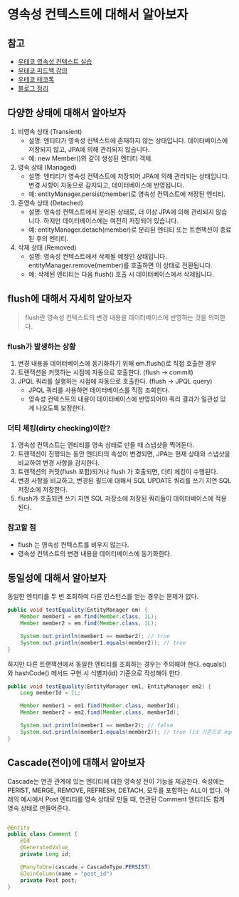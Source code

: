 # 영속성 컨텍스트에 대해서 알아보자

## 참고

- [우테코 영속성 컨텍스트 실습](https://techcourse.woowahan.com/s/mgadTu2Z/ls/0QL9ismD)
- [우테코 피드백 강의](https://techcourse.woowahan.com/s/mgadTu2Z/ls/0QL9ismD)
- [우테코 테코톡](https://www.youtube.com/watch?v=kJexMyaeHDs&t=1s)
- [블로그 정리](https://kkkdh.tistory.com/entry/JPA-영속성-컨텍스트에-대한-정리)

## 다양한 상태에 대해서 알아보자

1. 비영속 상태 (Transient)
    - 설명: 엔티티가 영속성 컨텍스트에 존재하지 않는 상태입니다. 데이터베이스에 저장되지 않고, JPA에 의해 관리되지 않습니다.
    - 예: new Member()와 같이 생성된 엔티티 객체.
2. 영속 상태 (Managed)
    - 설명: 엔티티가 영속성 컨텍스트에 저장되어 JPA에 의해 관리되는 상태입니다. 변경 사항이 자동으로 감지되고, 데이터베이스에 반영됩니다.
    - 예: entityManager.persist(member)로 영속성 컨텍스트에 저장된 엔티티.
3. 준영속 상태 (Detached)
    - 설명: 영속성 컨텍스트에서 분리된 상태로, 더 이상 JPA에 의해 관리되지 않습니다. 하지만 데이터베이스에는 여전히 저장되어 있습니다.
    - 예: entityManager.detach(member)로 분리된 엔티티 또는 트랜잭션이 종료된 후의 엔티티.
4. 삭제 상태 (Removed)
    - 설명: 영속성 컨텍스트에서 삭제될 예정인 상태입니다. entityManager.remove(member)를 호출하면 이 상태로 전환됩니다.
    - 예: 삭제된 엔티티는 다음 flush() 호출 시 데이터베이스에서 삭제됩니다.

## flush에 대해서 자세히 알아보자

> flush란 영속성 컨텍스트의 변경 내용을 데이터베이스에 반영하는 것을 의미한다.

### flush가 발생하는 상황

1. 변경 내용을 데이터베이스에 동기화하기 위해 em.flush()로 직접 호출한 경우
2. 트랜잭션을 커밋하는 시점에 자동으로 호출한다. (flush -> commit)
3. JPQL 쿼리를 실행하는 시점에 자동으로 호출한다. (flush -> JPQL query)
    - JPQL 쿼리를 사용하면 데이터베이스를 직접 조회힌다.
    - 영속성 컨텍스트의 내용이 데이터베이스에 반영되어야 쿼리 결과가 일관성 있게 나오도록 보장한다.

### 더티 체킹(dirty checking)이란?

1. 영속성 컨텍스트는 엔티티를 영속 상태로 만들 때 스냅샷을 찍어둔다.
2. 트랜잭션이 진행되는 동안 엔티티의 속성이 변경되면, JPA는 현재 상태와 스냅샷을 비교하여 변경 사항을 감지한다.
3. 트랜잭션의 커밋(flush 포함)되거나 flush 가 호출되면, 더티 체킹이 수행된다.
4. 변경 사항을 비교하고, 변경된 필드에 대해서 SQL UPDATE 쿼리를 쓰기 지연 SQL 저장소에 저장한다.
5. flush가 호출되면 쓰기 지연 SQL 저장소에 저장된 쿼리들이 데이터베이스에 적용된다.

### 참고할 점

- flush 는 영속성 컨텍스트를 비우지 않는다.
- 영속성 컨텍스트의 변경 내용을 데이터베이스에 동기화한다.

## 동일성에 대해서 알아보자

동일한 엔티티를 두 번 조회하여 다른 인스턴스를 얻는 경우는 문제가 없다.

```java
public void testEquality(EntityManager em) {
    Member member1 = em.find(Member.class, 1L);
    Member member2 = em.find(Member.class, 1L);

    System.out.println(member1 == member2); // true
    System.out.println(member1.equals(member2)); // true
}
```

하지만 다른 트랜잭션에서 동일한 엔티티를 조회하는 경우는 주의해야 한다.
equals()와 hashCode() 메서드 구현 시 식별자(id) 기준으로 작성해야 한다.

```java
public void testEquality(EntityManager em1, EntityManager em2) {
    Long memberId = 1L;

    Member member1 = em1.find(Member.class, memberId);
    Member member2 = em2.find(Member.class, memberId);

    System.out.println(member1 == member2); // false
    System.out.println(member1.equals(member2)); // true (id 기준으로 equals, hashCode 구현)
}
```

## Cascade(전이)에 대해서 알아보자

Cascade는 연관 관계에 있는 엔티티에 대한 영속성 전이 기능을 제공한다.
속성에는 PERIST, MERGE, REMOVE, REFRESH, DETACH, 모두를 포함하는 ALL이 있다.
아래의 예시에서 Post 엔티티를 영속 상태로 만들 때, 연관된 Comment 엔티티도 함께 영속 상태로 만들어준다.

```java

@Entity
public class Comment {
    @Id
    @GeneratedValue
    private Long id;

    @ManyToOne(cascade = CascadeType.PERSIST)
    @JoinColumn(name = "post_id")
    private Post post;
}
```
